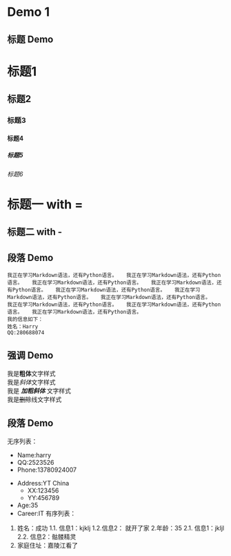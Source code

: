 # Demo 1

## 标题 Demo
# 标题1
## 标题2
### 标题3
#### 标题4
##### 标题5
###### 标题6

标题一 with =
===

标题二 with -
---


## 段落 Demo
	我正在学习Markdown语法，还有Python语言。   我正在学习Markdown语法，还有Python语言。   我正在学习Markdown语法，还有Python语言。   我正在学习Markdown语法，还有Python语言。   我正在学习Markdown语法，还有Python语言。   我正在学习Markdown语法，还有Python语言。   我正在学习Markdown语法，还有Python语言。   我正在学习Markdown语法，还有Python语言。   我正在学习Markdown语法，还有Python语言。   我正在学习Markdown语法，还有Python语言。    
	我的信息如下：    
	姓名：Harry  
	QQ:280688074  
	
	
	
## 强调 Demo

我是**粗体**文字样式  
我是*斜体*文字样式  
我是 ***加粗斜体*** 文字样式  
我是~~删除~~线文字样式

## 段落 Demo
无序列表：
* Name:harry
* QQ:2523526
* Phone:13780924007

- Address:YT China
	- XX:123456
	- YY:456789
- Age:35
- Career:IT
有序列表：
1. 姓名：成功
	1.1. 信息1：kjklj
	1.2.信息2： 就开了家
2.年龄：35
	2.1. 信息1：jkljl
	2.2. 信息2：骷髅精灵
3. 家庭住址：嘉陵江看了
